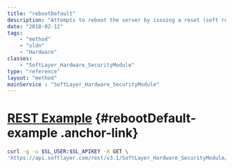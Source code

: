 ```yaml
---
title: "rebootDefault"
description: "Attempts to reboot the server by issuing a reset (soft reboot) command to the server's remote management card. If the reset (soft reboot) attempt is unsuccessful, a power cycle command will be issued via the powerstrip. The power cycle command is equivalent to unplugging the server from the powerstrip and then plugging the server back into the powerstrip.  If a reboot command has been issued successfully in the past 20 minutes, another remote management command (rebootSoft, rebootHard, powerOn, powerOff and powerCycle) will not be allowed.  This is to avoid any type of server failures. "
date: "2018-02-12"
tags:
    - "method"
    - "sldn"
    - "Hardware"
classes:
    - "SoftLayer_Hardware_SecurityModule"
type: "reference"
layout: "method"
mainService : "SoftLayer_Hardware_SecurityModule"
---
```


# [REST Example](#rebootDefault-example) <a href="/article/rest/"><i class="fas fa-question"></i></a> {#rebootDefault-example .anchor-link} 
```bash
curl -g -u $SL_USER:$SL_APIKEY -X GET \
'https://api.softlayer.com/rest/v3.1/SoftLayer_Hardware_SecurityModule/{SoftLayer_Hardware_SecurityModuleID}/rebootDefault'
```
